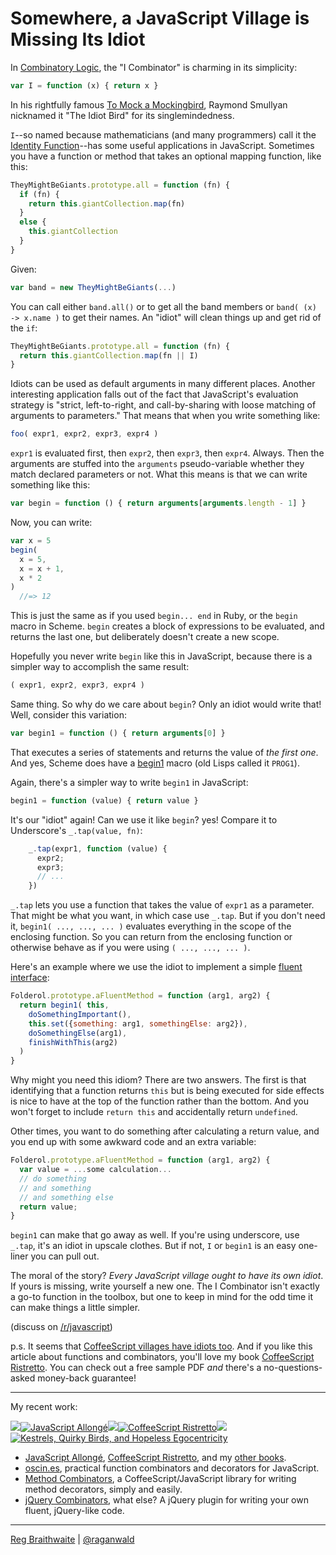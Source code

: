 # Somewhere, a JavaScript Village is Missing Its Idiot

In [Combinatory Logic](http://en.wikipedia.org/wiki/Combinatory_logic), the "I Combinator" is charming in its simplicity:

```javascript
var I = function (x) { return x }
```

In his rightfully famous [To Mock a Mockingbird](http://www.amazon.com/gp/product/0192801422?ie=UTF8&tag=raganwald001-20&linkCode=as2&camp=1789&creative=9325&creativeASIN=0192801422), Raymond Smullyan nicknamed it "The Idiot Bird" for its singlemindedness.

`I`--so named because mathematicians (and many programmers) call it the [Identity Function](https://en.wikipedia.org/wiki/Identity_function)--has some useful applications in JavaScript. Sometimes you have a function or method that takes an optional mapping function, like this:

```javascript
TheyMightBeGiants.prototype.all = function (fn) {
  if (fn) {
    return this.giantCollection.map(fn)
  }
  else {
    this.giantCollection
  }
}
```

Given:

```javascript
var band = new TheyMightBeGiants(...)
```

You can call either `band.all()` or to get all the band members or `band( (x) -> x.name )` to get their names. An "idiot" will clean things up and get rid of the `if`:

```javascript
TheyMightBeGiants.prototype.all = function (fn) {
  return this.giantCollection.map(fn || I)
}
```

Idiots can be used as default arguments in many different places. Another interesting application falls out of the fact that JavaScript's evaluation strategy is "strict, left-to-right, and call-by-sharing with loose matching of arguments to parameters." That means that when you write something like:

```javascript
foo( expr1, expr2, expr3, expr4 )
```
    
`expr1` is evaluated first, then `expr2`, then `expr3`, then `expr4`. Always. Then the arguments are stuffed into the `arguments` pseudo-variable whether they match declared parameters or not. What this means is that we can write something like this:

```javascript
var begin = function () { return arguments[arguments.length - 1] }
```
    
Now, you can write:

```javascript
var x = 5
begin(
  x = 5,
  x = x + 1,
  x * 2
)
  //=> 12
```

This is just the same as if you used `begin... end` in Ruby, or the `begin` macro in Scheme. `begin` creates a block of expressions to be evaluated, and returns the last one, but deliberately doesn't create a new scope.

Hopefully you never write `begin` like this in JavaScript, because there is a simpler way to accomplish the same result:

```javascript
( expr1, expr2, expr3, expr4 )
```
  
Same thing. So why do we care about `begin`? Only an idiot would write that! Well, consider this variation:

```javascript
var begin1 = function () { return arguments[0] }
```
    
That executes a series of statements and returns the value of *the first one*. And yes, Scheme does have a [begin1](http://patricklogan.blogspot.ca/2005/08/when-to-create-syntax-in-lisp.html) macro (old Lisps called it `PROG1`).

Again, there's a simpler way to write `begin1` in JavaScript:

```javascript
begin1 = function (value) { return value }
```

It's our "idiot" again! Can we use it like `begin`? yes! Compare it to Underscore's  `_.tap(value, fn)`:

```javascript
    _.tap(expr1, function (value) {
      expr2;
      expr3;
      // ... 
    })
```

`_.tap` lets you use a function that takes the value of `expr1` as a parameter. That might be what you want, in which case use `_.tap`. But if you don't need it, `begin1( ..., ..., ... )` evaluates everything in the scope of the enclosing function. So you can return from the enclosing function or otherwise behave as if you were using `( ..., ..., ... )`.

Here's an example where we use the idiot to implement a simple [fluent interface](https://en.wikipedia.org/wiki/Fluent_interface):

```javascript
Folderol.prototype.aFluentMethod = function (arg1, arg2) {
  return begin1( this,
    doSomethingImportant(),
    this.set({something: arg1, somethingElse: arg2}),
    doSomethingElse(arg1),
    finishWithThis(arg2)
  )
}
```

Why might you need this idiom? There are two answers. The first is that identifying that a function returns `this` but is being executed for side effects is nice to have at the top of the function rather than the bottom. And you won't forget to include `return this` and accidentally return `undefined`. 

Other times, you want to do something after calculating a return value, and you end up with some awkward code and an extra variable:

```javascript
Folderol.prototype.aFluentMethod = function (arg1, arg2) {
  var value = ...some calculation...
  // do something
  // and something
  // and something else
  return value;
}
```

`begin1` can make that go away as well. If you're using underscore, use `_.tap`, it's an idiot in upscale clothes. But if not, `I` or `begin1` is an easy one-liner you can pull out.

The moral of the story? *Every JavaScript village ought to have its own idiot*. If yours is missing, write yourself a new one. The I Combinator isn't exactly a go-to function in the toolbox, but one to keep in mind for the odd time it can make things a little simpler.

(discuss on [/r/javascript](http://www.reddit.com/r/javascript/comments/12eq0n/somewhere_a_javascript_village_is_missing_its/))

p.s. It seems that [CoffeeScript villages have idiots too](https://github.com/raganwald/homoiconic/blob/master/2012/10/idiot.cs.md). And if you like this article about functions and combinators, you'll love my book [CoffeeScript Ristretto](http://leanpub.com/coffeescript-ristretto). You can check out a free sample PDF *and* there's a no-questions-asked money-back guarantee!

---

My recent work:

![](http://i.minus.com/iL337yTdgFj7.png)[![JavaScript Allongé](http://i.minus.com/iW2E1A8M5UWe6.jpeg)](http://leanpub.com/javascript-allonge "JavaScript Allongé")![](http://i.minus.com/iL337yTdgFj7.png)[![CoffeeScript Ristretto](http://i.minus.com/iMmGxzIZkHSLD.jpeg)](http://leanpub.com/coffeescript-ristretto "CoffeeScript Ristretto")![](http://i.minus.com/iL337yTdgFj7.png)[![Kestrels, Quirky Birds, and Hopeless Egocentricity](http://i.minus.com/ibw1f1ARQ4bhi1.jpeg)](http://leanpub.com/combinators "Kestrels, Quirky Birds, and Hopeless Egocentricity")

* [JavaScript Allongé](http://leanpub.com/javascript-allonge), [CoffeeScript Ristretto](http://leanpub.com/coffeescript-ristretto), and my [other books](http://leanpub.com/u/raganwald).
* [oscin.es](http://oscin.es), practical function combinators and decorators for JavaScript.
* [Method Combinators](https://github.com/raganwald/method-combinators), a CoffeeScript/JavaScript library for writing method decorators, simply and easily.
* [jQuery Combinators](http://github.com/raganwald/jquery-combinators), what else? A jQuery plugin for writing your own fluent, jQuery-like code.  

---

[Reg Braithwaite](http://braythwayt.com) | [@raganwald](http://twitter.com/raganwald)